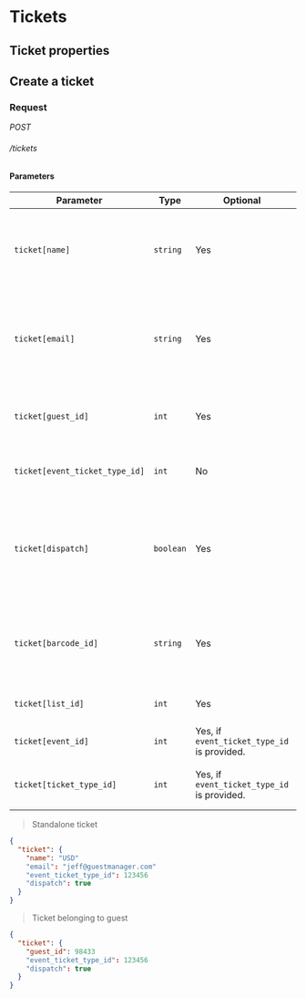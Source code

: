 # Tickets

## Ticket properties

## Create a ticket

###  Request

<div class="api-endpoint">
	<div class="endpoint-data">
		<i class="label label-post">POST</i>
		<h6>/tickets</h6>
	</div>
</div>

#### Parameters
Parameter                          | Type        | Optional                                     | Description
---------------------------------- | ----------- | -------------------------------------------- | -------------------------
`ticket[name]`                     | `string`    | Yes                                          | Name to be shown on the ticket. Automatically set if `guest_id` is provided.
`ticket[email]`                    | `string`    | Yes                                          | Email address of the ticket owner. Automatically set if `guest_id` is provided.
`ticket[guest_id]`                 | `int`       | Yes                                          | Link a guest in your database as the owner of this ticket.
`ticket[event_ticket_type_id]`     | `int`       | No                                           | The Ticket Type to assign to the ticket.
`ticket[dispatch]`                 | `boolean`   | Yes                                          | If `true`, an email is dispatched to the owner of the ticket, with the ticket as a PDF attachment.
`ticket[barcode_id]`               | `string`    | Yes                                          | A barcode number will be automatically generated if one is not provided.
`ticket[list_id]`                  | `int`       | Yes                                          | The list to assign this ticket to.
`ticket[event_id]`                 | `int`       | Yes, if `event_ticket_type_id` is provided.  | The event to assign this ticket to.
`ticket[ticket_type_id]`           | `int`       | Yes, if `event_ticket_type_id` is provided.  | The ticket type to assign this ticket to.



> Standalone ticket

```json
{
  "ticket": {
    "name": "USD"
    "email": "jeff@guestmanager.com"
    "event_ticket_type_id": 123456
    "dispatch": true
  }
}
```

> Ticket belonging to guest

```json
{
  "ticket": {
    "guest_id": 98433
    "event_ticket_type_id": 123456
    "dispatch": true
  }
}
```